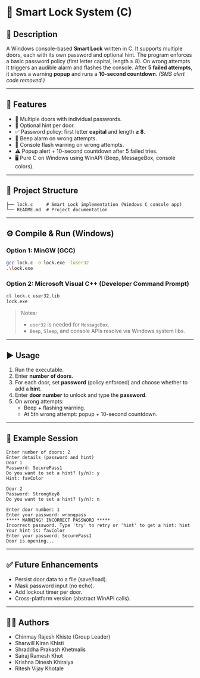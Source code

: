 # 🔐 Smart Lock System (C)

## 📌 Description
A Windows console-based **Smart Lock** written in C. It supports multiple doors, each with its own password and optional hint. The program enforces a basic password policy (first letter capital, length ≥ 8). On wrong attempts it triggers an audible alarm and flashes the console. After **5 failed attempts**, it shows a warning **popup** and runs a **10-second countdown**. *(SMS alert code removed.)*

---

## 🚀 Features
- 🚪 Multiple doors with individual passwords.
- 🧩 Optional hint per door.
- ✅ Password policy: first letter **capital** and length **≥ 8**.
- 🔔 Beep alarm on wrong attempts.
- 🚨 Console flash warning on wrong attempts.
- ⚠️ Popup alert + 10-second countdown after 5 failed tries.
- 🖥️ Pure C on Windows using WinAPI (Beep, MessageBox, console colors).

---

## 📂 Project Structure
```
├── lock.c     # Smart Lock implementation (Windows C console app)
└── README.md  # Project documentation
```

---

## ⚙️ Compile & Run (Windows)

### Option 1: MinGW (GCC)
```bash
gcc lock.c -o lock.exe -luser32
.\lock.exe
```

### Option 2: Microsoft Visual C++ (Developer Command Prompt)
```bat
cl lock.c user32.lib
lock.exe
```

> Notes:
> - `user32` is needed for `MessageBox`.  
> - `Beep`, `Sleep`, and console APIs resolve via Windows system libs.

---

## ▶️ Usage
1. Run the executable.
2. Enter **number of doors**.
3. For each door, set **password** (policy enforced) and choose whether to add a **hint**.
4. Enter **door number** to unlock and type the **password**.
5. On wrong attempts:
   - Beep + flashing warning.
   - At 5th wrong attempt: popup + 10-second countdown.

---

## 🧪 Example Session
```text
Enter number of doors: 2
Enter details (password and hint)
Door 1
Password: SecurePass1
Do you want to set a hint? (y/n): y
Hint: favColor

Door 2
Password: StrongKey8
Do you want to set a hint? (y/n): n

Enter door number: 1
Enter your password: wrongpass
***** WARNING! INCORRECT PASSWORD *****
Incorrect password. Type 'try' to retry or 'hint' to get a hint: hint
Your hint is: favColor
Enter your password: SecurePass1
Door is opening...
```

---

## ✅ Future Enhancements
- Persist door data to a file (save/load).
- Mask password input (no echo).
- Add lockout timer per door.
- Cross-platform version (abstract WinAPI calls).

---

## 👨‍💻 Authors
- Chinmay Rajesh Khiste (Group Leader) 
- Sharwill Kiran Khisti 
- Shraddha Prakash Khetmalis 
- Sairaj Ramesh Khot  
- Krishna Dinesh Khiraiya 
- Ritesh Vijay Khotale 
